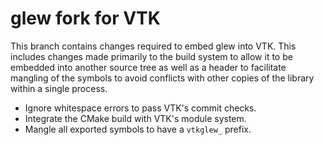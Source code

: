 # glew fork for VTK

This branch contains changes required to embed glew into VTK. This
includes changes made primarily to the build system to allow it to be embedded
into another source tree as well as a header to facilitate mangling of the
symbols to avoid conflicts with other copies of the library within a single
process.

  * Ignore whitespace errors to pass VTK's commit checks.
  * Integrate the CMake build with VTK's module system.
  * Mangle all exported symbols to have a `vtkglew_` prefix.
